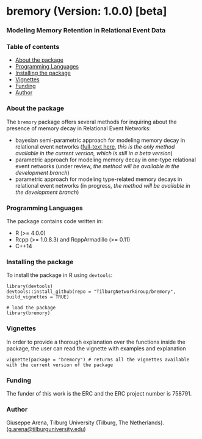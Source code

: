 # bremory (Version: 1.0.0) [beta]
### Modeling Memory Retention in Relational Event Data
### Table of contents
- [About the package](#about-the-package)
- [Programming Languages](#programming-languages)
- [Installing the package](#installing-the-package)
- [Vignettes](#vignettes)
- [Funding](#funding)
- [Author](#author)

### About the package
The `bremory` package offers several methods for inquiring about the presence of memory decay in Relational Event Networks:
 * bayesian semi-parametric approach for modeling memory decay in relational event networks  ([full-text here](https://doi.org/10.1177/00491241221113875), _this is the only method available in the current version, which is still in a beta version_)
 * parametric approach for modeling memory decay in one-type relational event networks (under review, _the method will be available in the development branch_)
 * parametric approach for modeling type-related memory decays in relational event networks (in progress, _the method will be available in the development branch_)

### Programming Languages
The package contains code written in:
* R (>= 4.0.0)
* Rcpp (>= 1.0.8.3) and RcppArmadillo (>= 0.11)
* C++14
	
### Installing the package
To install the package in R using `devtools`:

```
library(devtools)
devtools::install_github(repo = "TilburgNetworkGroup/bremory", build_vignettes = TRUE)

# load the package
library(bremory)
```

### Vignettes
In order to provide a thorough explanation over the functions inside the package, the user can read the vignette with examples and explanation

```
vignette(package = "bremory") # returns all the vignettes available with the current version of the package 
```

### Funding
The funder of this work is the ERC and the ERC project number is 758791.

### Author
Giuseppe Arena, Tilburg University (Tilburg, The Netherlands). (g.arena@tilburguniversity.edu)
